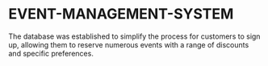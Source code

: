 # EVENT-MANAGEMENT-SYSTEM

The database was established to simplify the process for customers to sign up, allowing them to reserve numerous events with a range of discounts and specific preferences.
